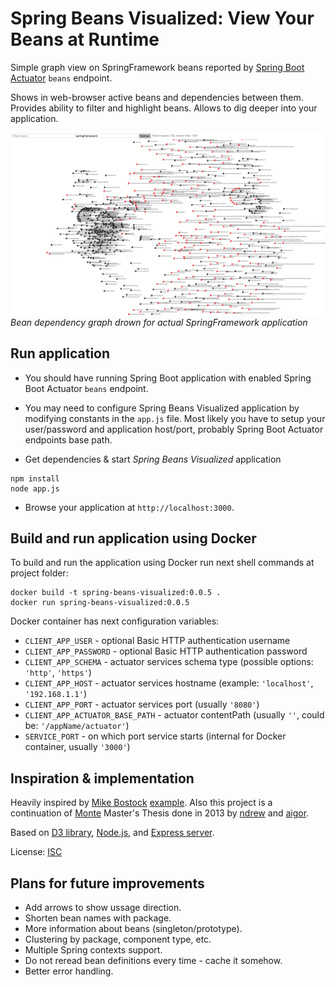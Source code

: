 # Spring Beans Visualized: View Your Beans at Runtime

Simple graph view on SpringFramework beans reported by [Spring Boot Actuator](http://docs.spring.io/spring-boot/docs/current/reference/htmlsingle/#production-ready) ```beans``` endpoint.

Shows in web-browser active beans and dependencies between them. Provides ability to filter and highlight beans.
Allows to dig deeper into your application.

![Screenshot application](/docs/img/app-screenshot-1.png)
*Bean dependency graph drown for actual SpringFramework application*

## Run application

* You should have running Spring Boot application with enabled Spring Boot Actuator ```beans``` endpoint.

* You may need to configure Spring Beans Visualized application by modifying constants in the ```app.js``` file. Most likely you have to setup your user/password and application host/port, probably Spring Boot Actuator endpoints base path.

* Get dependencies & start _Spring Beans Visualized_ application
```
npm install
node app.js
```
* Browse your application at ```http://localhost:3000```.

## Build and run application using Docker

To build and run the application using Docker run next shell commands at project folder:
```
docker build -t spring-beans-visualized:0.0.5 .
docker run spring-beans-visualized:0.0.5
```
Docker container has next configuration variables:
* ```CLIENT_APP_USER``` - optional Basic HTTP authentication username
* ```CLIENT_APP_PASSWORD``` - optional Basic HTTP authentication password
* ```CLIENT_APP_SCHEMA``` - actuator services schema type (possible options: ```'http'```, ```'https'```)
* ```CLIENT_APP_HOST``` - actuator services hostname (example: ```'localhost'```, ```'192.168.1.1'```)
* ```CLIENT_APP_PORT``` - actuator services port (usually ```'8080'```)
* ```CLIENT_APP_ACTUATOR_BASE_PATH``` - actuator contentPath (usually ```''```, could be: ```'/appName/actuator'```)
* ```SERVICE_PORT``` - on which port service starts (internal for Docker container, usually ```'3000'```)

## Inspiration & implementation

Heavily inspired by [Mike Bostock](https://bl.ocks.org/mbostock) [example](https://bl.ocks.org/mbostock/950642). Also this project is a continuation of [Monte](https://github.com/ndrew/monte) Master's Thesis done in 2013 by [ndrew](https://github.com/ndrew) and [aigor](https://github.com/aigor).

Based on [D3 library](https://d3js.org/), [Node.js](https://nodejs.org/en/), and [Express server](http://expressjs.com/).

License: [ISC](http://www.isc.org/downloads/software-support-policy/isc-license/)

## Plans for future improvements

* Add arrows to show ussage direction.
* Shorten bean names with package.
* More information about beans (singleton/prototype).
* Clustering by package, component type, etc.
* Multiple Spring contexts support.
* Do not reread bean definitions every time - cache it somehow.
* Better error handling.
